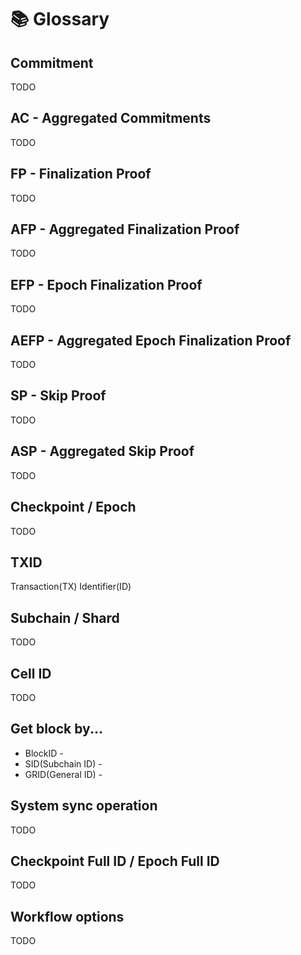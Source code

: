 # 📚 Glossary

## Commitment

TODO



## AC - Aggregated Commitments

TODO



## FP - Finalization Proof

TODO



## AFP - Aggregated Finalization Proof

TODO



## EFP - Epoch Finalization Proof

TODO



## AEFP - Aggregated Epoch Finalization Proof

TODO



## SP - Skip Proof

TODO



## ASP - Aggregated Skip Proof

TODO



## Checkpoint / Epoch

TODO



## TXID

Transaction(TX) Identifier(ID)



## Subchain / Shard

TODO



## Cell ID

TODO



## Get block by...

* BlockID -&#x20;
* SID(Subchain ID) -&#x20;
* GRID(General ID) -&#x20;



## System sync operation

TODO



## Checkpoint Full ID / Epoch Full ID

TODO



## Workflow options

TODO
